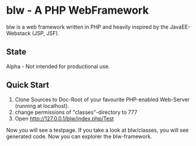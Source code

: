 # blw - A PHP WebFramework #

blw is a web framework written in PHP and heavily inspired by the JavaEE-Webstack (JSP, JSF).

## State ##
Alpha - Not intended for productional use.

## Quick Start ##
1. Clone Sources to Doc-Root of your favourite PHP-enabled Web-Server (running at localhost).
2. change permissions of "classes"-directory to 777
3. Open http://127.0.0.1/blw/index.php/Test

Now you will see a testpage. If you take a look at blw/classes, you will see generated code. Now you can explorer the blw-framework.